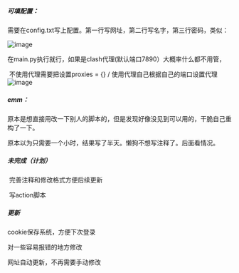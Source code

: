 ##### 可填配置：

​	需要在config.txt写上配置。第一行写网址，第二行写名字，第三行密码，类似：




![image](https://github.com/user-attachments/assets/c8934a2c-a1f5-4d8d-8843-255590a4d0a4)


​	在main.py执行就行，如果是clash代理(默认端口7890）大概率什么都不用管，

​	不使用代理需要把设置proxies = {} / 使用代理自己根据自己的端口设置代理
  ![image](https://github.com/user-attachments/assets/c4d704bc-48fc-45c6-810b-66d2cb9e7cb1)


##### emm：

​	原本是想直接用改一下别人的脚本的，但是发现好像没见到可以用的，干脆自己重构了一下。

​	原本以为只需要一个小时，结果写了半天。懒狗不想写注释了。后面看情况。



##### 未完成（计划）

​	完善注释和修改格式方便后续更新

​	写action脚本
##### 更新

  cookie保存系统，方便下次登录
    
  对一些容易报错的地方修改

  网址自动更新，不再需要手动修改
